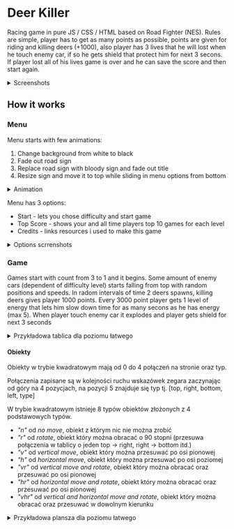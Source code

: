 # Deer Killer
 Racing game in pure JS / CSS / HTML based on Road Fighter (NES). Rules are simple, player has to get as many points as possible, points are given for riding and killing deers (+1000), also player has 3 lives that he will lost when he touch enemy car, if so he gets shield that protect him for next 3 secons. If player lost all of his lives game is over and he can save the score and then start again.
 <details>
    <summary>Screenshots</summary>
    <img alt="Menu" src="https://github.com/Pasek108/Deer-Killer/tree/main/readme_images/menu.png">
    <img alt="Game" src="https://github.com/Pasek108/Deer-Killer/tree/main/readme_images/game.png">
    <img alt="Game Over" src="https://github.com/Pasek108/Deer-Killer/tree/main/readme_images/game_over.png">
</details> 

## How it works
### Menu
Menu starts with few animations: 
1. Change background from white to black
2. Fade out road sign
3. Replace road sign with bloody sign and fade out title
4. Resize sign and move it to top while sliding in menu options from bottom
<details>
    <summary>Animation</summary>
    <img alt="Menu start animation" src="https://github.com/Pasek108/Deer-Killer/tree/main/readme_images/menu_bg.png">
</details> 

Menu has 3 options:
* Start - lets you chose difficulty and start game
* Top Score - shows your and all time players top 10 games for each level
* Credits - links resources i used to make this game
<details>
    <summary>Options scrrenshots</summary>
    <img alt="Menu difficulty tab" src="https://github.com/Pasek108/Deer-Killer/tree/main/readme_images/menu_difficulty.png">
    <img alt="Menu top score tab" src="https://github.com/Pasek108/Deer-Killer/tree/main/readme_images/menu_top_score.png">
    <img alt="Menu credits tab" src="https://github.com/Pasek108/Deer-Killer/tree/main/readme_images/menu_credits.png">
</details> 

### Game
Games start with count from 3 to 1 and it begins. Some amount of enemy cars (dependent of difficulty level) starts falling from top with random positions and speeds. In radom intervals of time 2 deers spawns, killing deers gives player 1000 points. Every 3000 point player gets 1 level of energy that lets him slow down time for as many secons as he has energy (max 5). When player touch enemy car it explodes and player gets shield for next 3 seconds
<details>
    <summary>Przykładowa tablica dla poziomu łatwego</summary>
    <img alt="Array for easy level" src="https://github.com/Pasek108/Deer-Killer/tree/main/main/readme_images/example_array.png">
</details> 


#### Obiekty
Obiekty w trybie kwadratowym mają od 0 do 4 połączeń na stronie oraz typ. 

Połączenia zapisane są w kolejności ruchu wskazówek zegara zaczynając od góry na 4 pozycjach, na pozycji 5 znajduje się typ tj. [top, right, bottom, left, type]

W trybie kwadratowym istnieje 8 typów obiektów złożonych z 4 podstawowych typów.
* *"n"* od *no move*, obiekt z którym nic nie można zrobić
* *"r"* od *rotate*, obiekt który można obracać o 90 stopni (przesuwa połączenia w tablicy o jeden top -> right, right -> bottom itd.)
* *"v"* od *vertical move*, obiekt który można przesuwać po osi pionowej
* *"h"* od *horizontal move*, obiekt który można przesuwać po osi poziomej
* *"vr"* od *vertical move and rotate*, obiekt który można obracać oraz przesuwać po osi pionowej
* *"hr"* od *horizontal move and rotate*, obiekt który można obracać oraz przesuwać po osi pionowej
* *"vhr"* od *vertical and horizontal move and rotate*, obiekt który można obracać oraz przesuwać w dowolnym kierunku

<details>
    <summary>Przykładowa plansza dla poziomu łatwego</summary>
    <img alt="Example game grid" src="https://github.com/Pasek108/ConnectGame/blob/main/readme_images/example_grid.png">
</details> 


